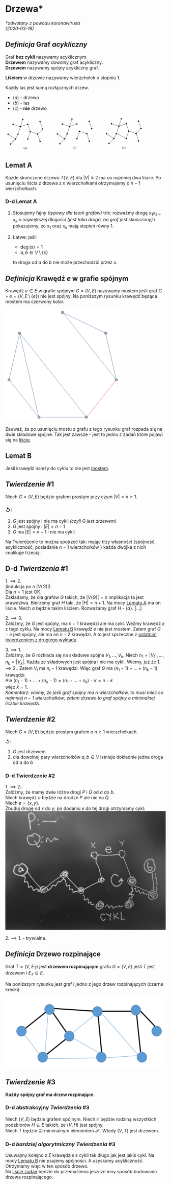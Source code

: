 # Drzewa\*
*\*odwołany z powodu koronawirusa*\
*(2020-03-18)*

## $Definicja$ Graf *acykliczny*

Graf **bez cykli** nazywamy acyklicznym.\
**Drzewem** nazywamy dowolny graf acykliczny.\
**Drzewem** nazywamy spójny acykliczny graf.

**Liściem** w drzewie nazywamy wierzchołek o stopniu $1$.

Każdy las jest sumą rozłącznych drzew.

- $(a)$ - drzewo
- $(b)$ - las
- $(c)$ - **nie** drzewo

![przykłady](drzewo-las-nie-drzewo.png)

## Lemat A

Każde skończone drzewo $T(V,E)$ dla $|V|\ge 2$ ma co najmniej dwa liście.
Po usunięciu liścia z drzewa z $n$ wierzchołkami otrzymujemy o $n-1$ wierzchołkach.

### D-d Lemat A

1. Stosujemy fajny *(typowy dla teorii grafów)* trik: rozważmy drogę $x_1x_2 \dots x_k$ o największej długości *(jest taka droga, bo graf jest skończony)* i pokazujemy, że $x_1$ oraz $x_k$ mają stopień równy $1$.
2. Łatwe: jeśli
   - $\deg(x) = 1$
   - $a,b \in V \setminus \{x\}$

    to droga od $a$ do $b$ nie może przechodzić przez $x$.

## $Definicja$ Krawędź $e$ w grafie spójnym

Krawędź $e \in E$ w grafie spójnym $G=(V,E)$ nazywamy mostem jeśli graf $G-e = (V,E\setminus\{e\})$ nie jest spójny. Na poniższym rysunku krawędź będąca mostem ma czerwony kolor.

![most](most.png)

Zauważ, że po usunięciu mostu z grafu z tego rysunku graf rozpada się na dwie składowe spójne. Tak jest zawsze - jest to jedno z zadań które pojawi się na [liście](../../cw/lista-2/lista-2.md).

## Lemat B

Jeśli krawędź należy do cyklu to nie jest [mostem](../../definicje/ścieżki/ścieżki.md#bridge).

## $Twierdzenie$ #1

Niech $G=(V,E)$ będzie grafem prostym przy czym $|V|=n\ge 1$.

### $\circlearrowleft$:

  1. $G$ jest spójny i nie ma cykli *(czyli $G$ jest drzewem)*
  2. $G$ jest spójny i $|E| = n-1$
  3. $G$ ma $|E| = n-1$ i nie ma cykli

Na Twierdzenie to można spojrzeć tak: mając trzy własności $\big\{$spójność, acykliczność, posiadanie $n-1$ wierzchołków $\big\}$ każda dwójka z nich implikuje trzecią.

## D-d $Twierdzenia$ #1

$1.\implies2.$\
(indukcja po $n$ $|V(G)|$)\
Dla $n=1$ jest OK.\
Zakładamy, że dla grafów $G$ takich, że $|V(G)| = n$ implikacja ta jest prawdziwa. Bierzemy graf $H$ taki, że $|H| = n+1$. Na mocy [Lematu A](#lemat-a) ma on liście. Niech $a$ będzie takim liściem. Rozważamy graf $H$ - $\{a\}$. […]

$2.\implies3.$\
Załóżmy, że $G$ jest spójny, ma $n-1$ krawędzi ale ma cykl. Weźmy krawędź $e$ z tego cyklu. Na mocy [Lematu B](#lemat-b) krawędź $e$ nie jest mostem. Zatem graf $G - e$ jest spójny, ale ma on $n-2$ krawędzi. A to jest sprzeczne z [ostatnim twierdzeniem z drugiego wykładu](../2020-03-4/2020-03-4.md#twierdzenie-2).

$3.\implies1$.\
Załóżmy, że $G$ rozkłada się na składowe spójne $V_1,\dots,V_k$. Niech $n_1 = |V_1|,\dots,n_k=|V_k|$. Każda ze składowych jest spójna i nie ma cykli. Wiemy, już że $1.\implies2.$. Zatem $V_i$ ma $n_i-1$ krawędzi. Więc graf $G$ ma $(n_1-1) + \dots + (n_k-1)$ krawędzi.\
Ale $(n_1-1) + \dots + (n_k-1) = (n_1 + \dots + n_k) -k = n-k$\
więc $k=1$.\
*Komentarz: wiemy, że jeśli graf spójny ma $n$ wierzchołków, to musi mieć co najmniej $n-1$ wierzchołków; zatem drzewo to graf spójny o minimalnej liczbie krawędzi.*

## $Twierdzenie$ #2

Niech $G=(V,E)$ będzie prostym grafem o $n\ge1$ wierzchołkach.

$\circlearrowleft$:
1. $G$ jest drzewem
2. dla dowolnej pary wierzchołków $a,b \in V$ istnieje dokładnie jedna droga od $a$ do $b$

### D-d Twierdzenie #2

$1.\implies2.$:\
Załóżmy, że mamy dwie różne drogi $P$ i $Q$ od $a$ do $b$.\
Niech krawędź $e$ będzie na drodze $P$ ale nie na $Q$.\
Niech $e = \{x,y\}$.\
Zbuduj drogę od $x$ do $y$; po dodaniu $e$ do tej drogi otrzymamy cykl:
![d-d twierdzenie #2](d-d-twierdzenie-2.jpg)

$2.\implies1.$ - trywialne.

## $Definicja$ Drzewo rozpinające

Graf $T = (V, E_T)$ jest **drzewem rozpinającym** grafu $G = (V,E)$ jeśli $T$ jest drzewem i $E_T \subseteq E$.

Na poniższym rysunku jest graf i jedno z jego drzew rozpinających (czarne kreski):

![spanning tree](spanning-tree.png)

## $Twierdzenie$ #3

**Każdy spójny graf ma drzew rozpinające**.

### D-d abstrakcyjny $Twierdzenia$ #3
Niech $(V,E)$ będzie grafem spójnym. Niech $\mathcal{E}$ będzie rodziną wszystkich podzbiorów $H \subseteq E$ takich, że $(V,H)$ jest spójny.\
Niech $T$ będzie $\subseteq$-minimalnym elementem $\mathcal{H}$. Wtedy $(V,T)$ jest drzewem.

### D-d *bardziej algorytmiczny* $Twierdzenia$ #3
Usuwajmy kolejno z $E$ krawędzie z cykli tak długo jak jest jakiś cykl. Na mocy [Lematu B](#lemat-b) nie psujemy spójności. A uzyskamy acykliczność. Otrzymamy więc w ten sposób drzewo.\
Na [liście zadań](../../cw/lista-3/lista-3.md) będzie do przemyślenia jeszcze inny sposób budowania drzewa rozpinającego.
